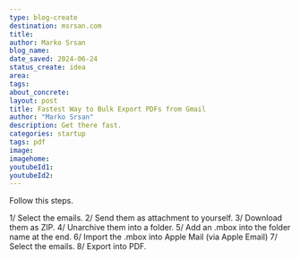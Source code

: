```yaml
---
type: blog-create
destination: msrsan.com
title: 
author: Marko Srsan 
blog_name: 
date_saved: 2024-06-24
status_create: idea
area: 
tags: 
about_concrete:
layout: post
title: Fastest Way to Bulk Export PDFs from Gmail  
author: "Marko Srsan"
description: Get there fast.  
categories: startup
tags: pdf
image: 
imagehome: 
youtubeId1:
youtubeId2:
---
```

Follow this steps. 

<!-- truncate -->

1/ Select the emails.
2/ Send them as attachment to yourself.
3/ Download them as ZIP.
4/ Unarchive them into a folder.
5/ Add an .mbox into the folder name at the end.
6/ Import the .mbox into Apple Mail (via Apple Email)
7/ Select the emails.
8/ Export into PDF. 